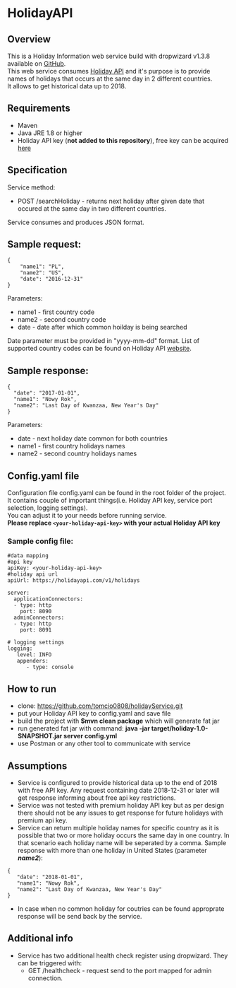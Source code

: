 # HolidayAPI
## Overview
This is a Holiday Information web service build with dropwizard v1.3.8 available on [GitHub](https://github.com/dropwizard/dropwizard/tree/release/1.3.x).  
This web service consumes [Holiday API](https://holidayapi.com/) and it's purpose is to provide names of holidays that occurs at the same day in 2 different countries.  
It allows to get historical data up to 2018.   

## Requirements
 - Maven
 - Java JRE 1.8 or higher
 - Holiday API key (**not added to this repository**), free key can be acquired [here](https://holidayapi.com/)

## Specification
Service method:
 - POST /searchHoliday - returns next holiday after given date that occured at the same day in two different countries.

Service consumes and produces JSON format. 
## Sample request:  
```
{
	"name1": "PL",
	"name2": "US",
	"date": "2016-12-31"
}
```
Parameters:  
 - name1 - first country code
 - name2 - second country code
 - date  - date after which common hoilday is being searched
 
Date parameter must be provided in "yyyy-mm-dd" format.
List of supported country codes can be found on Holiday API [website](https://holidayapi.com/).

## Sample response:
```
{
  "date": "2017-01-01",
  "name1": "Nowy Rok",
  "name2": "Last Day of Kwanzaa, New Year's Day"
}
```
Parameters:  
 - date  - next holiday date common for both countries
 - name1 - first country holidays names
 - name2 - second country holidays names
 
## Config.yaml file
Configuration file config.yaml can be found in the root folder of the project.  
It contains couple of important things(i.e. Holiday API key, service port selection, logging settings).  
You can adjust it to your needs before running service.  
**Please replace `<your-holiday-api-key>` with your actual Holiday API key**  

### Sample config file:
```
#data mapping
#api key
apiKey: <your-holiday-api-key>
#holiday api url
apiUrl: https://holidayapi.com/v1/holidays

server:
  applicationConnectors:
  - type: http
    port: 8090
  adminConnectors:
  - type: http
    port: 8091

# logging settings
logging:
   level: INFO
   appenders:
      - type: console
```

## How to run
 - clone: https://github.com/tomcio0808/holidayService.git
 - put your Holiday API key to config.yaml and save file
 - build the project with **$mvn clean package** which will generate fat jar 
 - run generated fat jar with command: **java -jar target/holiday-1.0-SNAPSHOT.jar server config.yml** 
 - use Postman or any other tool to communicate with service
 
 ## Assumptions
 - Service is configured to provide historical data up to the end of 2018 with free API key. Any request containing date 2018-12-31 or later will get response informing about free api key restrictions.
 - Service was not tested with premium holiday API key but as per design there should not be any issues to get response for future holidays with premium api key.
 - Service can return multiple holiday names for specific country as it is possible that two or more holiday occurs the same day in one country.
In that scenario each holiday name will be seperated by a comma. Sample response with more than one holiday in United States (parameter ***name2***):
 ```
 {
    "date": "2018-01-01",
    "name1": "Nowy Rok",
    "name2": "Last Day of Kwanzaa, New Year's Day"
}
```
- In case when no common holiday for coutries can be found approprate response will be send back by the service.

## Additional info
- Service has two additional health check register using dropwizard. They can be triggered with:
 	- GET /healthcheck - request send to the port mapped for admin connection.
 
 













